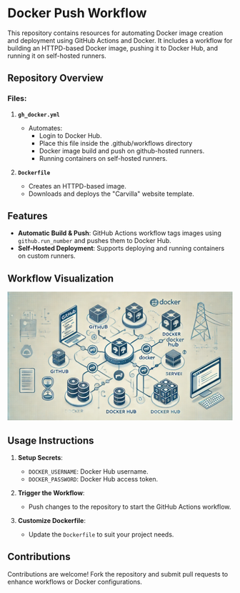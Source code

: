 # Docker Push Workflow

This repository contains resources for automating Docker image creation and deployment using GitHub Actions and Docker. It includes a workflow for building an HTTPD-based Docker image, pushing it to Docker Hub, and running it on self-hosted runners.

## Repository Overview

### Files:
1. **`gh_docker.yml`**  
   - Automates:
     - Login to Docker Hub.
     - Place this file inside the .github/workflows directory
     - Docker image build and push on github-hosted runners.
     - Running containers on self-hosted runners.

2. **`Dockerfile`**  
   - Creates an HTTPD-based image.
   - Downloads and deploys the "Carvilla" website template.

## Features

- **Automatic Build & Push**: GitHub Actions workflow tags images using `github.run_number` and pushes them to Docker Hub.
- **Self-Hosted Deployment**: Supports deploying and running containers on custom runners.

## Workflow Visualization

![Docker Workflow](A_clean_and_professional_visualization_of_a_Docker.png)

## Usage Instructions

1. **Setup Secrets**:
   - `DOCKER_USERNAME`: Docker Hub username.
   - `DOCKER_PASSWORD`: Docker Hub access token.

2. **Trigger the Workflow**:
   - Push changes to the repository to start the GitHub Actions workflow.

3. **Customize Dockerfile**:
   - Update the `Dockerfile` to suit your project needs.

## Contributions

Contributions are welcome! Fork the repository and submit pull requests to enhance workflows or Docker configurations.